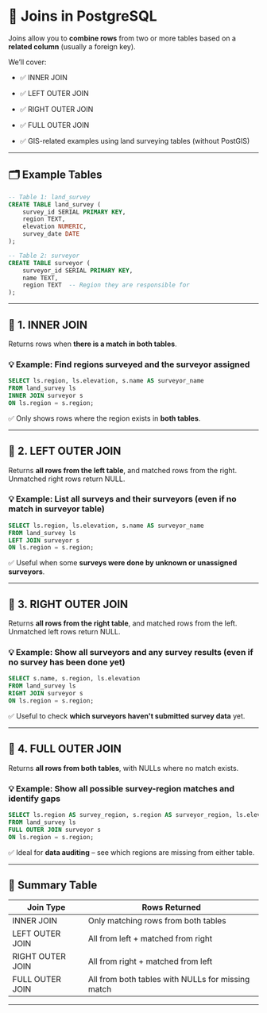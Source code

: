 # 🧩 **Joins in PostgreSQL**

Joins allow you to **combine rows** from two or more tables based on a **related column** (usually a foreign key).

We’ll cover:

- ✅ INNER JOIN

- ✅ LEFT OUTER JOIN

- ✅ RIGHT OUTER JOIN

- ✅ FULL OUTER JOIN

- ✅ GIS-related examples using land surveying tables (without PostGIS)

---

## 🗂️ Example Tables

```sql
-- Table 1: land_survey
CREATE TABLE land_survey (
    survey_id SERIAL PRIMARY KEY,
    region TEXT,
    elevation NUMERIC,
    survey_date DATE
);

-- Table 2: surveyor
CREATE TABLE surveyor (
    surveyor_id SERIAL PRIMARY KEY,
    name TEXT,
    region TEXT  -- Region they are responsible for
);
```

---

## 🔹 1. INNER JOIN

Returns rows when **there is a match in both tables**.

### 💡 Example: Find regions surveyed and the surveyor assigned

```sql
SELECT ls.region, ls.elevation, s.name AS surveyor_name
FROM land_survey ls
INNER JOIN surveyor s
ON ls.region = s.region;
```

✅ Only shows rows where the region exists in **both tables**.

---

## 🔸 2. LEFT OUTER JOIN

Returns **all rows from the left table**, and matched rows from the right. Unmatched right rows return NULL.

### 💡 Example: List all surveys and their surveyors (even if no match in surveyor table)

```sql
SELECT ls.region, ls.elevation, s.name AS surveyor_name
FROM land_survey ls
LEFT JOIN surveyor s
ON ls.region = s.region;
```

✅ Useful when some **surveys were done by unknown or unassigned surveyors**.

---

## 🔸 3. RIGHT OUTER JOIN

Returns **all rows from the right table**, and matched rows from the left. Unmatched left rows return NULL.

### 💡 Example: Show all surveyors and any survey results (even if no survey has been done yet)

```sql
SELECT s.name, s.region, ls.elevation
FROM land_survey ls
RIGHT JOIN surveyor s
ON ls.region = s.region;
```

✅ Useful to check **which surveyors haven't submitted survey data** yet.

---

## 🔸 4. FULL OUTER JOIN

Returns **all rows from both tables**, with NULLs where no match exists.

### 💡 Example: Show all possible survey-region matches and identify gaps

```sql
SELECT ls.region AS survey_region, s.region AS surveyor_region, ls.elevation, s.name
FROM land_survey ls
FULL OUTER JOIN surveyor s
ON ls.region = s.region;
```

✅ Ideal for **data auditing** – see which regions are missing from either table.

---

## 🎯 Summary Table

| Join Type       | Rows Returned                                     |
|------------------|----------------------------------------------------|
| INNER JOIN       | Only matching rows from both tables                |
| LEFT OUTER JOIN  | All from left + matched from right                 |
| RIGHT OUTER JOIN | All from right + matched from left                 |
| FULL OUTER JOIN  | All from both tables with NULLs for missing match  |

---
